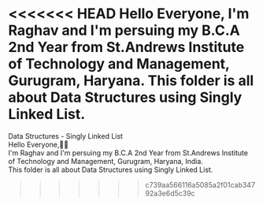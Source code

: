 <<<<<<< HEAD
Hello Everyone,  I'm Raghav and I'm persuing my B.C.A 2nd Year from St.Andrews Institute of Technology and Management, Gurugram, Haryana.  This folder is all about Data Structures using Singly Linked List.
=======
Data Structures - Singly Linked List  
Hello Everyone,🙋‍♂️  
I'm Raghav and I'm persuing my B.C.A 2nd Year from St.Andrews Institute of Technology and Management, Gurugram, Haryana, India.  
This folder is all about Data Structures using Singly Linked List.
>>>>>>> c739aa566116a5085a2f01cab34792a3e6d5c39c
